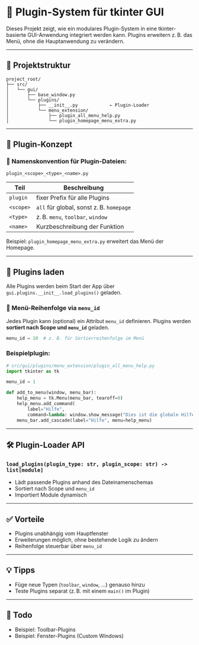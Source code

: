 # 🧩 Plugin-System für tkinter GUI

Dieses Projekt zeigt, wie ein modulares Plugin-System in eine tkinter-basierte GUI-Anwendung integriert werden kann. Plugins erweitern z. B. das Menü, ohne die Hauptanwendung zu verändern.

---

## 📁 Projektstruktur

```plaintext
project_root/
├── src/
│   └── gui/
│       ├── base_window.py
│       └── plugins/
│           ├── __init__.py            ← Plugin-Loader
│           └── menu_extension/
│               ├── plugin_all_menu_help.py
│               └── plugin_homepage_menu_extra.py
```

---

## 🔌 Plugin-Konzept

### 🔧 Namenskonvention für Plugin-Dateien:

```plaintext
plugin_<scope>_<type>_<name>.py
```

| Teil         | Beschreibung                               |
|--------------|--------------------------------------------|
| `plugin`     | fixer Prefix für alle Plugins              |
| `<scope>`    | `all` für global, sonst z. B. `homepage`   |
| `<type>`     | z. B. `menu`, `toolbar`, `window`          |
| `<name>`     | Kurzbeschreibung der Funktion              |

Beispiel: `plugin_homepage_menu_extra.py` erweitert das Menü der Homepage.

---

## 📂 Plugins laden

Alle Plugins werden beim Start der App über `gui.plugins.__init__.load_plugins()` geladen.

### 🔢 Menü-Reihenfolge via `menu_id`
Jedes Plugin kann (optional) ein Attribut `menu_id` definieren. Plugins werden **sortiert nach Scope und `menu_id`** geladen.

```python
menu_id = 10  # z. B. für Sortierreihenfolge im Menü
```

### Beispielplugin:
```python
# src/gui/plugins/menu_extension/plugin_all_menu_help.py
import tkinter as tk

menu_id = 1

def add_to_menu(window, menu_bar):
    help_menu = tk.Menu(menu_bar, tearoff=0)
    help_menu.add_command(
        label="Hilfe", 
        command=lambda: window.show_message("Dies ist die globale Hilfe."))
    menu_bar.add_cascade(label="Hilfe", menu=help_menu)
```

---

## 🛠 Plugin-Loader API

### `load_plugins(plugin_type: str, plugin_scope: str) -> list[module]`

- Lädt passende Plugins anhand des Dateinamenschemas
- Sortiert nach Scope und `menu_id`
- Importiert Module dynamisch

---

## ✅ Vorteile
- Plugins unabhängig vom Hauptfenster
- Erweiterungen möglich, ohne bestehende Logik zu ändern
- Reihenfolge steuerbar über `menu_id`

---

## 💡 Tipps
- Füge neue Typen (`toolbar`, `window`, ...) genauso hinzu
- Teste Plugins separat (z. B. mit einem `main()` im Plugin)

---

## 🧪 Todo
- Beispiel: Toolbar-Plugins
- Beispiel: Fenster-Plugins (Custom Windows)

